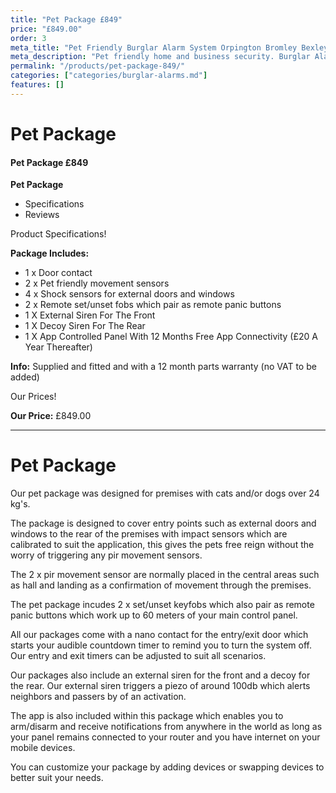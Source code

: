 ```yaml
---
title: "Pet Package £849"
price: "£849.00"
order: 3
meta_title: "Pet Friendly Burglar Alarm System Orpington Bromley Bexley - MyAlarm Security"
meta_description: "Pet friendly home and business security. Burglar Alarm Servicing, Burglar Alarm Installation, Alarm Battery and CCTV packages. Call 020 8302 4065"
permalink: "/products/pet-package-849/"
categories: ["categories/burglar-alarms.md"]
features: []
---
```


# Pet Package

#### Pet Package £849

**Pet Package**

-   Specifications
-   Reviews

Product Specifications!


**Package Includes:**

- 1 x Door contact
- 2 x Pet friendly movement sensors
- 4 x Shock sensors for external doors and windows
- 2 x Remote set/unset fobs which pair as remote panic buttons
- 1 X External Siren For The Front
- 1 X Decoy Siren For The Rear
- 1 X App Controlled Panel With 12 Months Free App Connectivity (£20 A Year Thereafter)

**Info:** Supplied and fitted and with a 12 month parts warranty (no VAT to be added)


Our Prices!


**Our Price:** £849.00


------------------------------------------------------------------------

# Pet Package

Our pet package was designed for premises with cats and/or dogs over 24 kg\'s.

The package is designed to cover entry points such as external doors and windows to the rear of the premises with impact sensors which are calibrated to suit the application, this gives the pets free reign without the worry of triggering any pir movement sensors.

The 2 x pir movement sensor are normally placed in the central areas such as hall and landing as a confirmation of movement through the premises.

The pet package incudes 2 x set/unset keyfobs which also pair as remote panic buttons which work up to 60 meters of your main control panel.

All our packages come with a nano contact for the entry/exit door which starts your audible countdown timer to remind you to turn the system off. Our entry and exit timers can be adjusted to suit all scenarios.

Our packages also include an external siren for the front and a decoy for the rear. Our external siren triggers a piezo of around 100db which alerts neighbors and passers by of an activation.

The app is also included within this package which enables you to arm/disarm and receive notifications from anywhere in the world as long as your panel remains connected to your router and you have internet on your mobile devices.

You can customize your package by adding devices or swapping devices to better suit your needs.